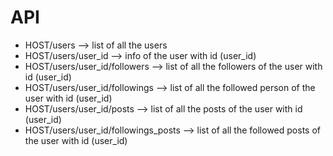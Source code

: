 # API


* HOST/users  --> list of all the users
* HOST/users/user_id --> info of the user with id (user_id)
* HOST/users/user_id/followers --> list of all the followers of the user with id (user_id)
* HOST/users/user_id/followings --> list of all the followed person of the user with id (user_id)
* HOST/users/user_id/posts --> list of all the posts of the user with id (user_id)
* HOST/users/user_id/followings_posts --> list of all the followed posts of the user with id (user_id)

